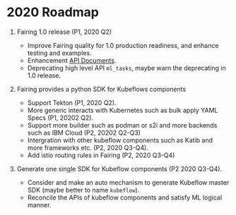 # 2020 Roadmap

1. Fairing 1.0 release (P1, 2020 Q2)
   - Improve Fairing quality for 1.0 production readiness, and enhance testing and examples.
   - Enhancement [API Documents](https://kubeflow-fairing.readthedocs.io/en/latest/index.html).
   - Deprecating high level API `ml_tasks`, maybe warn the deprecating in 1.0 release.

2. Fairing provides a python SDK for Kubeflows components
   - Support Tekton (P1, 2020 Q2).
   - More generic interacts with Kubernetes such as bulk apply YAML Specs (P1, 20202 Q2).
   - Support more builder such as podman or s2i and more backends such as IBM Cloud (P2, 20202 Q2-Q3)
   - Intergration with other kubeflow components such as Katib and more frameworks etc. (P2, 2020 Q3-Q4).
   - Add istio routing rules in Fairing (P2, 2020 Q3-Q4)

3. Generate one single SDK for Kubeflow components (P2 2020 Q3-Q4).
   - Consider and make an auto mechanism to generate Kubeflow master SDK (maybe better to name `kubeflow`).
   - Reconcile the APIs of kubeflow components and satisfy ML logical manner.
